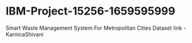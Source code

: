 # IBM-Project-15256-1659595999
Smart Waste Management System For Metropolitan Cities
Dataset link -KarnicaShivani
